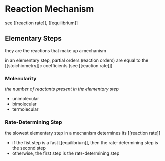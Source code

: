 # Reaction Mechanism

see [[reaction rate]], [[equilibrium]]

## Elementary Steps

they are the reactions that make up a mechanism

in an elementary step, partial orders (reaction orders) are equal to the [[stoichiometry]]c coefficients (see [[reaction rate]])

### Molecularity

_the number of reactants present in the elementary step_

- unimolecular
- bimolecular
- termolecular

### Rate-Determining Step

the slowest elementary step in a mechanism determines its [[reaction rate]]

- if the fist step is a fast [[equilibrium]], then the rate-determining step is the second step
- otherwise, the first step is the rate-determining step
